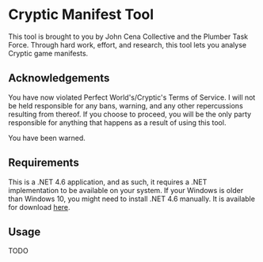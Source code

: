 # Cryptic Manifest Tool
This tool is brought to you by John Cena Collective and the Plumber Task Force. Through hard work, effort, and research, this tool lets you analyse Cryptic game manifests.

## Acknowledgements
You have now violated Perfect World's/Cryptic's Terms of Service. I will not be held responsible for any bans, warning, and any other repercussions resulting from thereof. If you choose to proceed, you will be the only party responsible for anything that happens as a result of using this tool.

You have been warned.

## Requirements
This is a .NET 4.6 application, and as such, it requires a .NET implementation to be available on your system. If your Windows is older than Windows 10, you might need to install .NET 4.6 manually. It is available for download [here](https://www.microsoft.com/en-us/download/details.aspx?id=48130).

## Usage
TODO
